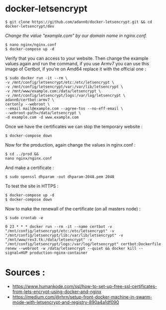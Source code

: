 # docker-letsencrypt

    $ git clone https://github.com/adann0/docker-letsencrypt.git && cd docker-letsencrypt/dev
    
_Change the value "example.com" by our domain name in nginx.conf._

    $ nano nginx/nginx.conf
    $ docker-compose up -d

Verify that you can access to your website. Then change the example values again and run the command, if you use Armv7 you can use this image of Certbot, if you're on Amd64 replace it with the official one :

    $ sudo docker run -it --rm \
    -v /mnt/config/letsencrypt/etc:/etc/letsencrypt \
    -v /mnt/config/letsencrypt/var:/var/lib/letsencrypt \
    -v /mnt/www/example.com:/data/letsencrypt \
    -v /mnt/config/letsencrypt/logs:/var/log/letsencrypt \
    adann0/certbot:armv7 \
    certonly --webroot \
    --email mail@example.com --agree-tos --no-eff-email \
    --webroot-path=/data/letsencrypt \
    -d example.com -d www.example.com

Once we have the certificates we can stop the temporary website :

    $ docker-compose down
    
Now for the production, again change the values in nginx.conf :

    $ cd ../prod &&
    nano nginx/nginx.conf
    
And make a certificate :

    $ sudo openssl dhparam -out dhparam-2048.pem 2048
    
To test the site in HTTPS :

    $ docker-compose up -d
    $ docker-compose down

Now to make the renewall of the certificate (on all masters node) :

    $ sudo crontab -e
    
    0 23 * * * docker run --rm -it --name certbot -v "/mnt/config/letsencrypt/etc:/etc/letsencrypt" -v "/mnt/config/letsencrypt/lib:/var/lib/letsencrypt" -v "/mnt/www/rev3.tk:/data/letsencrypt" -v "/mnt/config/letsencrypt/logs:/var/log/letsencrypt" certbot:Dockerfile renew --webroot -w /data/letsencrypt --quiet && docker kill --signal=HUP production-nginx-container

# Sources :

  - https://www.humankode.com/ssl/how-to-set-up-free-ssl-certificates-from-lets-encrypt-using-docker-and-nginx
  - https://medium.com/@rhrn/setup-front-docker-machine-in-swarm-mode-with-letsencrypt-and-registry-890a4a1df090
